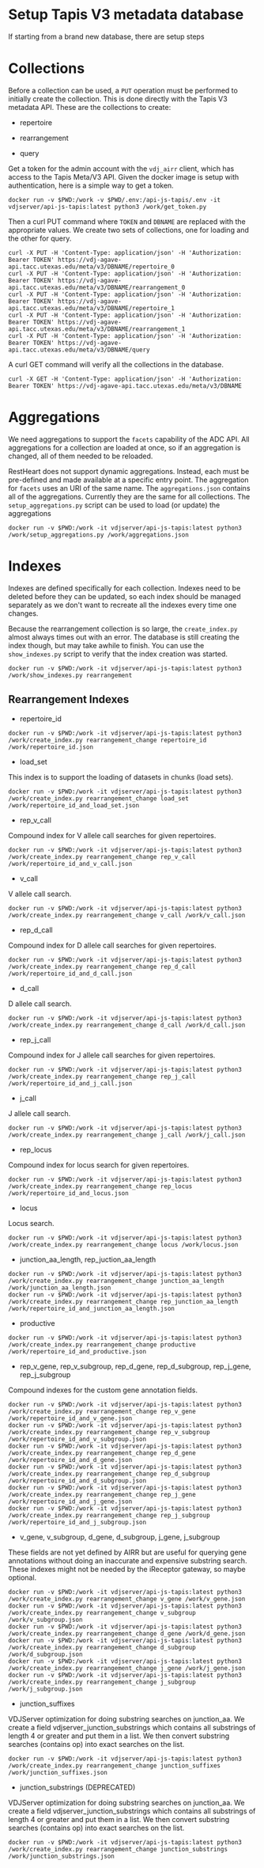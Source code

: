 # Setup Tapis V3 metadata database

If starting from a brand new database, there are setup steps

# Collections

Before a collection can be used, a `PUT` operation must be performed to initially
create the collection. This is done directly with the Tapis V3 metadata API.
These are the collections to create:

* repertoire

* rearrangement

* query

Get a token for the admin account with the `vdj_airr` client, which has access to
the Tapis Meta/V3 API. Given the docker image is setup with authentication, here is
a simple way to get a token.

```
docker run -v $PWD:/work -v $PWD/.env:/api-js-tapis/.env -it vdjserver/api-js-tapis:latest python3 /work/get_token.py
```

Then a curl PUT command where `TOKEN` and `DBNAME` are replaced with
the appropriate values. We create two sets of collections, one for
loading and the other for query.

```
curl -X PUT -H 'Content-Type: application/json' -H 'Authorization: Bearer TOKEN' https://vdj-agave-api.tacc.utexas.edu/meta/v3/DBNAME/repertoire_0
curl -X PUT -H 'Content-Type: application/json' -H 'Authorization: Bearer TOKEN' https://vdj-agave-api.tacc.utexas.edu/meta/v3/DBNAME/rearrangement_0
curl -X PUT -H 'Content-Type: application/json' -H 'Authorization: Bearer TOKEN' https://vdj-agave-api.tacc.utexas.edu/meta/v3/DBNAME/repertoire_1
curl -X PUT -H 'Content-Type: application/json' -H 'Authorization: Bearer TOKEN' https://vdj-agave-api.tacc.utexas.edu/meta/v3/DBNAME/rearrangement_1
curl -X PUT -H 'Content-Type: application/json' -H 'Authorization: Bearer TOKEN' https://vdj-agave-api.tacc.utexas.edu/meta/v3/DBNAME/query
```

A curl GET command will verify all the collections in the database.

```
curl -X GET -H 'Content-Type: application/json' -H 'Authorization: Bearer TOKEN' https://vdj-agave-api.tacc.utexas.edu/meta/v3/DBNAME
```

# Aggregations

We need aggregations to support the `facets` capability of the ADC API. All aggregations
for a collection are loaded at once, so if an aggregation is changed, all of them needed
to be reloaded.

RestHeart does not support dynamic aggregations. Instead, each must be pre-defined and
made available at a specific entry point. The aggregation for `facets` uses an URI of
the same name. The `aggregations.json` contains all of the aggregations. Currently they
are the same for all collections. The `setup_aggregations.py` script can be used to
load (or update) the aggregations

```
docker run -v $PWD:/work -it vdjserver/api-js-tapis:latest python3 /work/setup_aggregations.py /work/aggregations.json
```

# Indexes

Indexes are defined specifically for each collection. Indexes need to be deleted before
they can be updated, so each index should be managed separately as we don't want to
recreate all the indexes every time one changes.

Because the rearrangement collection is so large, the
`create_index.py` almost always times out with an error. The database
is still creating the index though, but may take awhile to finish. You
can use the `show_indexes.py` script to verify that the index creation
was started.

```
docker run -v $PWD:/work -it vdjserver/api-js-tapis:latest python3 /work/show_indexes.py rearrangement
```

## Rearrangement Indexes

* repertoire_id

```
docker run -v $PWD:/work -it vdjserver/api-js-tapis:latest python3 /work/create_index.py rearrangement_change repertoire_id /work/repertoire_id.json
```

* load_set

This index is to support the loading of datasets in chunks (load sets).

```
docker run -v $PWD:/work -it vdjserver/api-js-tapis:latest python3 /work/create_index.py rearrangement_change load_set /work/repertoire_id_and_load_set.json
```

* rep_v_call

Compound index for V allele call searches for given repertoires.

```
docker run -v $PWD:/work -it vdjserver/api-js-tapis:latest python3 /work/create_index.py rearrangement_change rep_v_call /work/repertoire_id_and_v_call.json
```

* v_call

V allele call search.

```
docker run -v $PWD:/work -it vdjserver/api-js-tapis:latest python3 /work/create_index.py rearrangement_change v_call /work/v_call.json
```

* rep_d_call

Compound index for D allele call searches for given repertoires.

```
docker run -v $PWD:/work -it vdjserver/api-js-tapis:latest python3 /work/create_index.py rearrangement_change rep_d_call /work/repertoire_id_and_d_call.json
```

* d_call

D allele call search.

```
docker run -v $PWD:/work -it vdjserver/api-js-tapis:latest python3 /work/create_index.py rearrangement_change d_call /work/d_call.json
```

* rep_j_call

Compound index for J allele call searches for given repertoires.

```
docker run -v $PWD:/work -it vdjserver/api-js-tapis:latest python3 /work/create_index.py rearrangement_change rep_j_call /work/repertoire_id_and_j_call.json
```

* j_call

J allele call search.

```
docker run -v $PWD:/work -it vdjserver/api-js-tapis:latest python3 /work/create_index.py rearrangement_change j_call /work/j_call.json
```

* rep_locus

Compound index for locus search for given repertoires.

```
docker run -v $PWD:/work -it vdjserver/api-js-tapis:latest python3 /work/create_index.py rearrangement_change rep_locus /work/repertoire_id_and_locus.json
```

* locus

Locus search.

```
docker run -v $PWD:/work -it vdjserver/api-js-tapis:latest python3 /work/create_index.py rearrangement_change locus /work/locus.json
```

* junction_aa_length, rep_juction_aa_length

```
docker run -v $PWD:/work -it vdjserver/api-js-tapis:latest python3 /work/create_index.py rearrangement_change junction_aa_length /work/junction_aa_length.json
docker run -v $PWD:/work -it vdjserver/api-js-tapis:latest python3 /work/create_index.py rearrangement_change rep_junction_aa_length /work/repertoire_id_and_junction_aa_length.json
```

* productive

```
docker run -v $PWD:/work -it vdjserver/api-js-tapis:latest python3 /work/create_index.py rearrangement_change productive /work/repertoire_id_and_productive.json
```

* rep_v_gene, rep_v_subgroup, rep_d_gene, rep_d_subgroup, rep_j_gene, rep_j_subgroup

Compound indexes for the custom gene annotation fields.

```
docker run -v $PWD:/work -it vdjserver/api-js-tapis:latest python3 /work/create_index.py rearrangement_change rep_v_gene /work/repertoire_id_and_v_gene.json
docker run -v $PWD:/work -it vdjserver/api-js-tapis:latest python3 /work/create_index.py rearrangement_change rep_v_subgroup /work/repertoire_id_and_v_subgroup.json
docker run -v $PWD:/work -it vdjserver/api-js-tapis:latest python3 /work/create_index.py rearrangement_change rep_d_gene /work/repertoire_id_and_d_gene.json
docker run -v $PWD:/work -it vdjserver/api-js-tapis:latest python3 /work/create_index.py rearrangement_change rep_d_subgroup /work/repertoire_id_and_d_subgroup.json
docker run -v $PWD:/work -it vdjserver/api-js-tapis:latest python3 /work/create_index.py rearrangement_change rep_j_gene /work/repertoire_id_and_j_gene.json
docker run -v $PWD:/work -it vdjserver/api-js-tapis:latest python3 /work/create_index.py rearrangement_change rep_j_subgroup /work/repertoire_id_and_j_subgroup.json
```

* v_gene, v_subgroup, d_gene, d_subgroup, j_gene, j_subgroup

These fields are not yet defined by AIRR but are useful for querying gene annotations without doing an inaccurate and expensive substring search. These indexes
might not be needed by the iReceptor gateway, so maybe optional.

```
docker run -v $PWD:/work -it vdjserver/api-js-tapis:latest python3 /work/create_index.py rearrangement_change v_gene /work/v_gene.json
docker run -v $PWD:/work -it vdjserver/api-js-tapis:latest python3 /work/create_index.py rearrangement_change v_subgroup /work/v_subgroup.json
docker run -v $PWD:/work -it vdjserver/api-js-tapis:latest python3 /work/create_index.py rearrangement_change d_gene /work/d_gene.json
docker run -v $PWD:/work -it vdjserver/api-js-tapis:latest python3 /work/create_index.py rearrangement_change d_subgroup /work/d_subgroup.json
docker run -v $PWD:/work -it vdjserver/api-js-tapis:latest python3 /work/create_index.py rearrangement_change j_gene /work/j_gene.json
docker run -v $PWD:/work -it vdjserver/api-js-tapis:latest python3 /work/create_index.py rearrangement_change j_subgroup /work/j_subgroup.json
```

* junction_suffixes

VDJServer optimization for doing substring searches on junction_aa. We create a field vdjserver_junction_substrings which contains all substrings
of length 4 or greater and put them in a list. We then convert substring searches (contains op) into exact searches on the list.

```
docker run -v $PWD:/work -it vdjserver/api-js-tapis:latest python3 /work/create_index.py rearrangement_change junction_suffixes /work/junction_suffixes.json
```

* junction_substrings (DEPRECATED)

VDJServer optimization for doing substring searches on junction_aa. We create a field vdjserver_junction_substrings which contains all substrings
of length 4 or greater and put them in a list. We then convert substring searches (contains op) into exact searches on the list.

```
docker run -v $PWD:/work -it vdjserver/api-js-tapis:latest python3 /work/create_index.py rearrangement_change junction_substrings /work/junction_substrings.json
```

